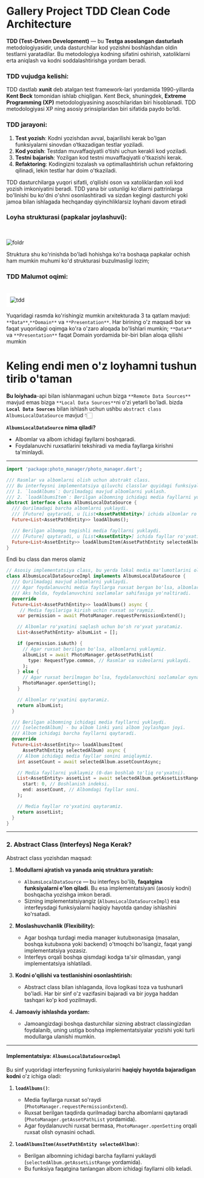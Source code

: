 # Gallery Project TDD Clean Code Architecture

**TDD (Test-Driven Development)** — bu **Testga asoslangan dasturlash** metodologiyasidir, unda
dasturchilar kod yozishni boshlashdan oldin testlarni yaratadilar. Bu metodologiya kodning sifatini
oshirish, xatoliklarni erta aniqlash va kodni soddalashtirishga yordam beradi.

### TDD vujudga kelishi:

TDD dastlab **xunit** deb atalgan test framework-lari yordamida 1990-yillarda **Kent Beck**
tomonidan ishlab chiqilgan. Kent Beck, shuningdek, **Extreme Programming (XP)** metodologiyasining
asoschilaridan biri hisoblanadi. TDD metodologiyasi XP ning asosiy prinsiplaridan biri sifatida
paydo bo‘ldi.

### TDD jarayoni:

1. **Test yozish**: Kodni yozishdan avval, bajarilishi kerak bo'lgan funksiyalarni sinovdan
   o‘tkazadigan testlar yoziladi.
2. **Kod yozish**: Testdan muvaffaqiyatli o‘tishi uchun kerakli kod yoziladi.
3. **Testni bajarish**: Yozilgan kod testni muvaffaqiyatli o'tkazishi kerak.
4. **Refaktoring**: Kodingizni tozalash va optimallashtirish uchun refaktoring qilinadi, lekin
   testlar har doim o'tkaziladi.

TDD dasturchilarga yuqori sifatli, o‘qilishi oson va xatoliklardan xoli kod yozish imkoniyatini
beradi.
TDD yana bir ustunligi ko'dlarni pattrinlarga bo'linishi bu ko'dni o'shni osonlashtiradi va sizdan
kegingi dasturchi yoki jamoa bilan ishlagada hechqanday qiyinchliklarsiz loyhani davom etiradi

### Loyha strukturasi (papkalar joylashuvi):
<br>

![foldr](assets/readme/structure.webp)
<br>

Struktura shu ko'rinishda bo'ladi hohishga ko'ra boshaqa papkalar ochish
ham mumkin muhumi ko'd strukturasi buzulmasligi lozim;

### TDD Malumot oqimi:
<br>

<div align="center" style="background-color: #ffffff; padding: 10px; display: inline-block;">
  <img src="assets/readme/tdd.webp" alt="tdd" />
</div>

<br>

Yuqaridagi rasmda ko'rishingiz mumkin  arxitekturada 3 ta qatlam mavjud: 
`**Data**`,`**Domain**` va `**Presentation**`. Har birining o'z maqsadi bor va faqat yuqoridagi oqimga
ko'ra o'zaro
aloqada bo'lishlari mumkin;
`**Data**` va `**Presentation**` faqat Domain yordamida bir-biri bilan aloqa qilishi mumkin


# Keling endi men o'z loyhamni tushun tirib o'taman
**Bu loiyhada**-api bilan ishlanmagani uchun bizga `**Remote Data Sources**` mavjud emas bizga  `**Local Data Sources**`ni o'zi yetarli bo'ladi.
bizda **`Local Data Sources`** bilan ishlash uchun ushbu `abstract class AlbumsLocalDataSource` mavjud 👇🏻

**`AlbumsLocalDataSource` nima qiladi?**
- Albomlar va albom ichidagi fayllarni boshqaradi.
- Foydalanuvchi ruxsatlarini tekshiradi va media fayllarga kirishni ta'minlaydi.

---
```dart
import 'package:photo_manager/photo_manager.dart';

/// Rasmlar va albomlarni olish uchun abstrakt class.
/// Bu interfeysni implementatsiya qiluvchi classlar quyidagi funksiyalarni bajarishi kerak:
/// 1. `loadAlbums`: Qurilmadagi mavjud albomlarni yuklash.
/// 2. `loadAlbumsItem`: Berilgan albomning ichidagi media fayllarni yuklash.
abstract interface class AlbumsLocalDataSource {
  /// Qurilmadagi barcha albomlarni yuklaydi.
  /// [Future] qaytaradi, u [List<AssetPathEntity>] ichida albomlar ro'yxatini saqlaydi.
  Future<List<AssetPathEntity>> loadAlbums();

  /// Berilgan albomga tegishli media fayllarni yuklaydi.
  /// [Future] qaytaradi, u [List<AssetEntity>] ichida fayllar ro'yxatini saqlaydi.
  Future<List<AssetEntity>> loadAlbumsItem(AssetPathEntity selectedAlbum);
}
```
Endi bu class dan meros olamiz

```dart
// Asosiy implementatsiya class, bu yerda lokal media ma'lumotlarini olish logikasi yozilgan.
class AlbumsLocalDataSourceImpl implements AlbumsLocalDataSource {
  /// Qurilmadagi mavjud albomlarni yuklaydi.
  /// Agar foydalanuvchi media fayllarga ruxsat bergan bo'lsa, albomlar ro'yxatini qaytaradi.
  /// Aks holda, foydalanuvchini sozlamalar sahifasiga yo'naltiradi.
  @override
  Future<List<AssetPathEntity>> loadAlbums() async {
     // Media fayilariga kirish uchin ruxsat so'raymiz.
    var permission = await PhotoManager.requestPermissionExtend();

    // Albomlar ro'yxatini saqlash uchun bo'sh ro'yxat yaratamiz.
    List<AssetPathEntity> albumList = [];

    if (permission.isAuth) {
      // Agar ruxsat berilgan bo'lsa, albomlarni yuklaymiz.
      albumList = await PhotoManager.getAssetPathList(
        type: RequestType.common, // Rasmlar va videolarni yuklaydi.
      );
    } else {
      // Agar ruxsat berilmagan bo'lsa, foydalanuvchini sozlamalar oynasiga "Permission setting" o'tkazamiz.
      PhotoManager.openSetting();
    }

    // Albomlar ro'yxatini qaytaramiz.
    return albumList;
  }

  /// Berilgan albomning ichidagi media fayllarni yuklaydi.
  /// [selectedAlbum] - bu albom linki yani albom joylashgan joyi.
  /// Albom ichidagi barcha fayllarni qaytaradi.
  @override
  Future<List<AssetEntity>> loadAlbumsItem(
      AssetPathEntity selectedAlbum) async {
    // Albom ichidagi media fayllar sonini aniqlaymiz.
    int assetCount = await selectedAlbum.assetCountAsync;

    // Media fayllarni yuklaymiz (0-dan boshlab to'liq ro'yxatni).
    List<AssetEntity> assetList = await selectedAlbum.getAssetListRange(
      start: 0, // Boshlanish indeksi.
      end: assetCount, // Albomdagi fayllar soni.
    );

    // Media fayllar ro'yxatini qaytaramiz.
    return assetList;
  }
}
```
---

### 2. **Abstract Class (Interfeys) Nega Kerak?**
Abstract class yozishdan maqsad:
1. **Modullarni ajratish va yanada aniq struktura yaratish:**
   - `AlbumsLocalDataSource` — bu interfeys bo'lib, **faqatgina funksiyalarni e'lon qiladi**. Bu esa implementatsiyani (asosiy kodni) boshqacha yozishga imkon beradi.
   - Sizning implementatsiyangiz (`AlbumsLocalDataSourceImpl`) esa interfeysdagi funksiyalarni haqiqiy hayotda qanday ishlashini ko'rsatadi.

2. **Moslashuvchanlik (Flexibility):**
   - Agar boshqa turdagi media manager kutubxonasiga (masalan, boshqa kutubxona yoki backend) o'tmoqchi bo'lsangiz, faqat yangi implementatsiya yozasiz.
   - Interfeys orqali boshqa qismdagi kodga ta'sir qilmasdan, yangi implementatsiya ishlatiladi.

3. **Kodni o'qilishi va testlanishini osonlashtirish:**
   - Abstract class bilan ishlaganda, ilova logikasi toza va tushunarli bo'ladi. Har bir sinf o'z vazifasini bajaradi va bir joyga haddan tashqari ko'p kod yozilmaydi.

4. **Jamoaviy ishlashda yordam:**
   - Jamoangizdagi boshqa dasturchilar sizning abstract classingizdan foydalanib, uning ustiga boshqa implementatsiyalar yozishi yoki turli modullarga ulanishi mumkin.

---

#### **Implementatsiya: `AlbumsLocalDataSourceImpl`**
Bu sinf yuqoridagi interfeysning funksiyalarini **haqiqiy hayotda bajaradigan kodni** o'z ichiga oladi:

1. **`loadAlbums()`**:
   - Media fayllarga ruxsat so'raydi (`PhotoManager.requestPermissionExtend`).
   - Ruxsat berilgan taqdirda qurilmadagi barcha albomlarni qaytaradi (`PhotoManager.getAssetPathList` yordamida).
   - Agar foydalanuvchi ruxsat bermasa, `PhotoManager.openSetting` orqali ruxsat olish oynasini ochadi.

2. **`loadAlbumsItem(AssetPathEntity selectedAlbum)`**:
   - Berilgan albomning ichidagi barcha fayllarni yuklaydi (`selectedAlbum.getAssetListRange` yordamida).
   - Bu funksiya faqatgina tanlangan albom ichidagi fayllarni olib keladi.







